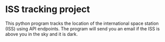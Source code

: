 # ISS tracking project
This python program tracks the location of the international space station (ISS) using API endpoints.
The program will send you an email if the ISS is above you in the sky and it is dark.
